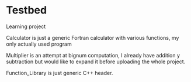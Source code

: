 # Testbed
Learning project

Calculator is just a generic Fortran calculator with various functions, my only actually used program

Multiplier is an attempt at bignum computation, I already have addition y subtraction but would like to expand it before uploading the whole project. 

Function_Library is just generic C++ header. 
